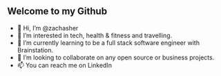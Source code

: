 ## Welcome to my Github

- 👋 Hi, I’m @zachasher
- 👀 I’m interested in tech, health & fitness and travelling.
- 🌱 I’m currently learning to be a full stack software engineer with Brainstation.
- 💞️ I’m looking to collaborate on any open source or business projects.
- 📫 You can reach me on LinkedIn

<!---
zachasher/zachasher is a ✨ special ✨ repository because its `README.md` (this file) appears on your GitHub profile.
You can click the Preview link to take a look at your changes.
--->
